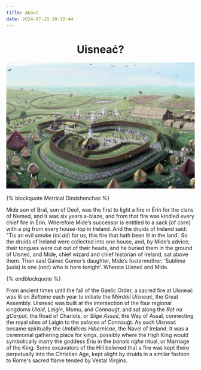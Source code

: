 ```yaml
---
title: About
date: 2024-07-28 20:19:44
---
```


<center><h1>Uisneaċ?</h1></center>

![Uisneach, Ireland](about/Uisneach.jpg)

{% blockquote Metrical Dindshenchas %}

Mide son of Braṫ, son of Deoṫ, was the first to light a fire in Érin for the clans of Nemed, and it was six years a-blaze, and from that fire was kindled every chief fire in Érin. Wherefore Mide’s successor is entitled to a sack [of corn] with a pig from every house-top in Ireland. And the druids of Ireland said: "Tis an evil smoke (*mí dé*) for us, this fire that hath been lit in the land’. So the druids of Ireland were collected into one house, and, by Mide’s advice, their tongues were cut out of their heads, and he buried them in the ground of Uisneċ, and Mide, chief wizard and chief historian of Ireland, sat above them. Then said Gaireċ Gumor’s daughter, Mide’s fostermother: ‘Sublime (*uais*) is one (*neċ*) who is here tonight’. Whence Uisneċ and Mide.

{% endblockquote %}

From ancient times until the fall of the Gaelic Order, a sacred fire at Uisneaċ was lit on *Beltaine* each year to initiate the *Mórdáil Uisneaċ*, the Great Assembly. Uisneaċ was built at the intersection of the four regional kingdoms *Ulaid*, *Laigin*, *Mumu*, and *Connauġt*, and sat along the *Rót na gCarpat*, the Road of Chariots, or *Slige Assail*, the Way of Assal, connecting the royal sites of Laigin to the palaces of Connauġt. As such Uisneaċ became spiritually the *Umbilicas Hibernicae*, the Navel of Ireland. It was a ceremonial gathering place for kings, possibly where the High King would symbolically marry the goddess *Ériu* in the *banais ríghe* ritual, or Marriage of the King. Some excavators of the Hill believed that a fire was kept there perpetually into the Christian Age, kept alight by druids in a similar fashion to Rome's sacred flame tended by Vestal Virgins.